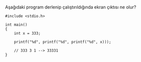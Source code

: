 Aşağıdaki program derlenip çalıştırıldığında ekran çıktısı ne olur?
  
```
#include <stdio.h>

int main()
{
	int x = 333;

	printf("%d", printf("%d", printf("%d", x)));
	
	// 333 3 1 --> 33331
}

```
